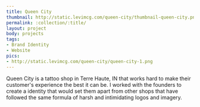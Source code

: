 ```yaml
---
title: Queen City
thumbnail: http://static.levimcg.com/queen-city/thumbnail-queen-city.png
permalink: :collection/:title/
layout: project
body: projects
tags:
- Brand Identity
- Website
pics:
- http://static.levimcg.com/queen-city/queen-city-1.png
---
```

Queen City is a tattoo shop in Terre Haute, IN that works hard to make their customer's experience the best it can be. I worked with the founders to create a identity that would set them apart from other shops that have followed the same formula of harsh and intimidating logos and imagery.